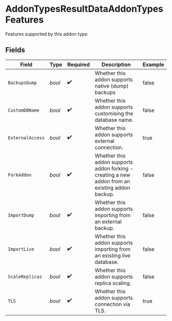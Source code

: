 # AddonTypesResultDataAddonTypesFeatures

Features supported by this addon type.


## Fields

| Field                                                                                           | Type                                                                                            | Required                                                                                        | Description                                                                                     | Example                                                                                         |
| ----------------------------------------------------------------------------------------------- | ----------------------------------------------------------------------------------------------- | ----------------------------------------------------------------------------------------------- | ----------------------------------------------------------------------------------------------- | ----------------------------------------------------------------------------------------------- |
| `BackupsDump`                                                                                   | *bool*                                                                                          | :heavy_check_mark:                                                                              | Whether this addon supports native (dump) backups                                               | false                                                                                           |
| `CustomDBName`                                                                                  | *bool*                                                                                          | :heavy_check_mark:                                                                              | Whether this addon supports customising the database name.                                      | false                                                                                           |
| `ExternalAccess`                                                                                | *bool*                                                                                          | :heavy_check_mark:                                                                              | Whether this addon supports external connection.                                                | true                                                                                            |
| `ForkAddon`                                                                                     | *bool*                                                                                          | :heavy_check_mark:                                                                              | Whether this addon supports addon forking - creating a new addon from an existing addon backup. | false                                                                                           |
| `ImportDump`                                                                                    | *bool*                                                                                          | :heavy_check_mark:                                                                              | Whether this addon supports importing from an external backup.                                  | false                                                                                           |
| `ImportLive`                                                                                    | *bool*                                                                                          | :heavy_check_mark:                                                                              | Whether this addon supports importing from an existing live database.                           | false                                                                                           |
| `ScaleReplicas`                                                                                 | *bool*                                                                                          | :heavy_check_mark:                                                                              | Whether this addon supports replica scaling.                                                    | false                                                                                           |
| `TLS`                                                                                           | *bool*                                                                                          | :heavy_check_mark:                                                                              | Whether this addon supports connection via TLS.                                                 | true                                                                                            |